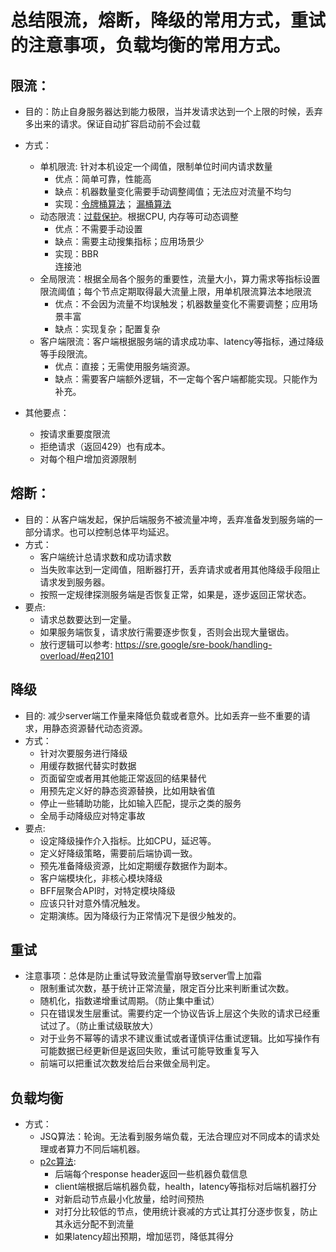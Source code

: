 # 总结限流，熔断，降级的常用方式，重试的注意事项，负载均衡的常用方式。

## 限流：
* 目的：防止自身服务器达到能力极限，当并发请求达到一个上限的时候，丢弃多出来的请求。保证自动扩容启动前不会过载
* 方式：
	* 单机限流: 针对本机设定一个阈值，限制单位时间内请求数量
		* 优点：简单可靠，性能高
		* 缺点：机器数量变化需要手动调整阈值；无法应对流量不均匀
		* 实现：[令牌桶算法](token-bucket.md)； [漏桶算法](leaky_bucket.md)
	* 动态限流：[过载保护](overload_protection.md)。根据CPU, 内存等可动态调整
		* 优点：不需要手动设置
		* 缺点：需要主动搜集指标；应用场景少
		* 实现：BBR<br>连接池
	* 全局限流：根据全局各个服务的重要性，流量大小，算力需求等指标设置限流阈值；每个节点定期取得最大流量上限，用单机限流算法本地限流 
		* 优点：不会因为流量不均误触发；机器数量变化不需要调整；应用场景丰富
		* 缺点：实现复杂；配置复杂 
	* 客户端限流：客户端根据服务端的请求成功率、latency等指标，通过降级等手段限流。
		* 优点：直接；无需使用服务端资源。
		* 缺点：需要客户端额外逻辑，不一定每个客户端都能实现。只能作为补充。
	
* 其他要点：
	* 按请求重要度限流
	* 拒绝请求（返回429）也有成本。
	* 对每个租户增加资源限制

## 熔断：
* 目的：从客户端发起，保护后端服务不被流量冲垮，丢弃准备发到服务端的一部分请求。也可以控制总体平均延迟。
* 方式：
	* 客户端统计总请求数和成功请求数
	* 当失败率达到一定阈值，阻断器打开，丢弃请求或者用其他降级手段阻止请求发到服务器。
	* 按照一定规律探测服务端是否恢复正常，如果是，逐步返回正常状态。
* 要点:
	* 请求总数要达到一定量。
	* 如果服务端恢复，请求放行需要逐步恢复，否则会出现大量锯齿。
	* 放行逻辑可以参考: https://sre.google/sre-book/handling-overload/#eq2101

## 降级
* 目的: 减少server端工作量来降低负载或者意外。比如丢弃一些不重要的请求，用静态资源替代动态资源。
* 方式：
	* 针对次要服务进行降级
	* 用缓存数据代替实时数据
	* 页面留空或者用其他能正常返回的结果替代
	* 用预先定义好的静态资源替换，比如用缺省值
	* 停止一些辅助功能，比如输入匹配，提示之类的服务
	* 全局手动降级应对特定事故
* 要点:
	* 设定降级操作介入指标。比如CPU，延迟等。
	* 定义好降级策略，需要前后端协调一致。
	* 预先准备降级资源，比如定期缓存数据作为副本。
	* 客户端模块化，非核心模块降级
	* BFF层聚合API时，对特定模块降级
	* 应该只针对意外情况触发。
	* 定期演练。因为降级行为正常情况下是很少触发的。

## 重试
* 注意事项：总体是防止重试导致流量雪崩导致server雪上加霜
	* 限制重试次数，基于统计正常流量，限定百分比来判断重试次数。
	* 随机化，指数递增重试周期。（防止集中重试）
	* 只在错误发生层重试。需要约定一个协议告诉上层这个失败的请求已经重试过了。（防止重试级联放大）
	* 对于业务不幂等的请求不建议重试或者谨慎评估重试逻辑。比如写操作有可能数据已经更新但是返回失败，重试可能导致重复写入
	* 前端可以把重试次数发给后台来做全局判定。

## 负载均衡
* 方式：
	* JSQ算法：轮询。无法看到服务端负载，无法合理应对不同成本的请求处理或者算力不同后端机器。
	* [p2c算法](https://ieeexplore.ieee.org/document/963420): 
		* 后端每个response header返回一些机器负载信息
		* client端根据后端机器负载，health，latency等指标对后端机器打分
		* 对新启动节点最小化放量，给时间预热
		* 对打分比较低的节点，使用统计衰减的方式让其打分逐步恢复，防止其永远分配不到流量
		* 如果latency超出预期，增加惩罚，降低其得分


